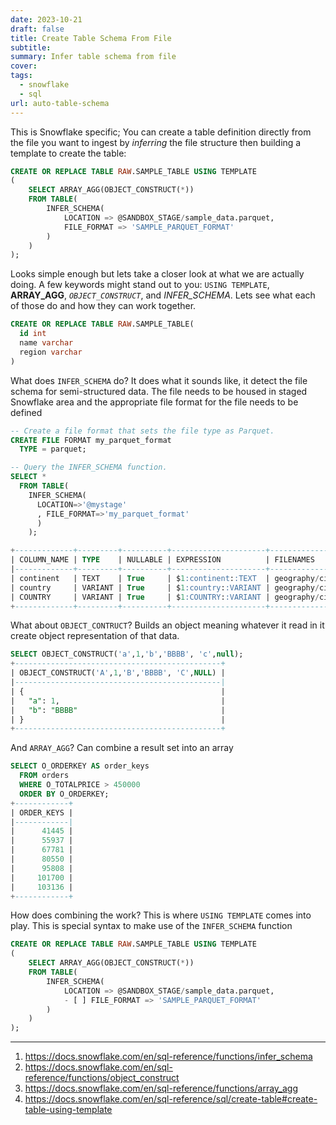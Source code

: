 ```yaml
---
date: 2023-10-21
draft: false
title: Create Table Schema From File
subtitle: 
summary: Infer table schema from file
cover: 
tags:
  - snowflake
  - sql
url: auto-table-schema
---
```

This is Snowflake specific; You can create a table definition directly from the file you want to ingest by *inferring* the file structure then building a template to create the table:

```sql
CREATE OR REPLACE TABLE RAW.SAMPLE_TABLE USING TEMPLATE
(
    SELECT ARRAY_AGG(OBJECT_CONSTRUCT(*))
    FROM TABLE(
        INFER_SCHEMA(
            LOCATION => @SANDBOX_STAGE/sample_data.parquet,
            FILE_FORMAT => 'SAMPLE_PARQUET_FORMAT'
        )
    )
);
```

Looks simple enough but lets take a closer look at what we are actually doing. A few keywords might stand out to you: `USING TEMPLATE`, **ARRAY_AGG**, *`OBJECT_CONSTRUCT`*, and *INFER_SCHEMA*. Lets see what each of those do and how they can work together.

```sql
CREATE OR REPLACE TABLE RAW.SAMPLE_TABLE(
  id int
  name varchar
  region varchar
)
```



What does `INFER_SCHEMA` do? It does what it sounds like, it detect the file schema for semi-structured data. The file needs to be housed in staged Snowflake area and the appropriate file format for the file needs to be defined

```sql
-- Create a file format that sets the file type as Parquet.
CREATE FILE FORMAT my_parquet_format
  TYPE = parquet;

-- Query the INFER_SCHEMA function.
SELECT *
  FROM TABLE(
    INFER_SCHEMA(
      LOCATION=>'@mystage'
      , FILE_FORMAT=>'my_parquet_format'
      )
    );

+-------------+---------+----------+---------------------+--------------------------+----------+
| COLUMN_NAME | TYPE    | NULLABLE | EXPRESSION          | FILENAMES                | ORDER_ID |
|-------------+---------+----------+---------------------+--------------------------|----------+
| continent   | TEXT    | True     | $1:continent::TEXT  | geography/cities.parquet | 0        |
| country     | VARIANT | True     | $1:country::VARIANT | geography/cities.parquet | 1        |
| COUNTRY     | VARIANT | True     | $1:COUNTRY::VARIANT | geography/cities.parquet | 2        |
+-------------+---------+----------+---------------------+--------------------------+----------+
```

What about `OBJECT_CONTRUCT`? Builds an object meaning whatever it read in it create object representation of that data.
```sql
SELECT OBJECT_CONSTRUCT('a',1,'b','BBBB', 'c',null);
+----------------------------------------------+
| OBJECT_CONSTRUCT('A',1,'B','BBBB', 'C',NULL) |
|----------------------------------------------|
| {                                            |
|   "a": 1,                                    |
|   "b": "BBBB"                                |
| }                                            |
+----------------------------------------------+
```

And `ARRAY_AGG`? Can combine a result set into an array
```sql
SELECT O_ORDERKEY AS order_keys
  FROM orders
  WHERE O_TOTALPRICE > 450000
  ORDER BY O_ORDERKEY;
+------------+
| ORDER_KEYS |
|------------|
|      41445 |
|      55937 |
|      67781 |
|      80550 |
|      95808 |
|     101700 |
|     103136 |
+------------+
```

How does combining the work? This is where `USING TEMPLATE` comes into play. This is special syntax to make use of the `INFER_SCHEMA` function

```sql
CREATE OR REPLACE TABLE RAW.SAMPLE_TABLE USING TEMPLATE
(
    SELECT ARRAY_AGG(OBJECT_CONSTRUCT(*))
    FROM TABLE(
        INFER_SCHEMA(
            LOCATION => @SANDBOX_STAGE/sample_data.parquet,
            - [ ] FILE_FORMAT => 'SAMPLE_PARQUET_FORMAT'
        )
    )
);
```

---
1. https://docs.snowflake.com/en/sql-reference/functions/infer_schema
2. https://docs.snowflake.com/en/sql-reference/functions/object_construct
3. https://docs.snowflake.com/en/sql-reference/functions/array_agg
4. https://docs.snowflake.com/en/sql-reference/sql/create-table#create-table-using-template